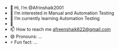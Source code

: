 - 👋 Hi, I’m @Afrinshaik2001
- 👀 I’m interested in Manual and Automation Testing
- 🌱 I’m currently learning Automation Testing
- 💞️
- 📫 How to reach me afreenshaik622@gmail.com
- 😄 Pronouns: ...
- ⚡ Fun fact: ...

<!---
Afrinshaik2001/Afrinshaik2001 is a ✨ special ✨ repository because its `README.md` (this file) appears on your GitHub profile.
You can click the Preview link to take a look at your changes.
--->
